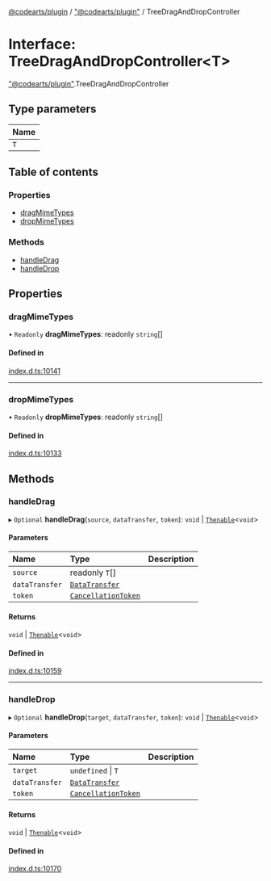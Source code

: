 [@codearts/plugin](../README.md) / ["@codearts/plugin"](../modules/_codearts_plugin_.md) / TreeDragAndDropController

# Interface: TreeDragAndDropController<T\>

["@codearts/plugin"](../modules/_codearts_plugin_.md).TreeDragAndDropController

## Type parameters

| Name |
| :------ |
| `T` |

## Table of contents

### Properties

- [dragMimeTypes](codearts_plugin_.TreeDragAndDropController.md#dragmimetypes)
- [dropMimeTypes](codearts_plugin_.TreeDragAndDropController.md#dropmimetypes)

### Methods

- [handleDrag](codearts_plugin_.TreeDragAndDropController.md#handledrag)
- [handleDrop](codearts_plugin_.TreeDragAndDropController.md#handledrop)

## Properties

### dragMimeTypes

• `Readonly` **dragMimeTypes**: readonly `string`[]

#### Defined in

[index.d.ts:10141](https://github.com/huaweicloud/cloudide-plugin-api/blob/03c74e5/index.d.ts#L10141)

___

### dropMimeTypes

• `Readonly` **dropMimeTypes**: readonly `string`[]

#### Defined in

[index.d.ts:10133](https://github.com/huaweicloud/cloudide-plugin-api/blob/03c74e5/index.d.ts#L10133)

## Methods

### handleDrag

▸ `Optional` **handleDrag**(`source`, `dataTransfer`, `token`): `void` \| [`Thenable`](Thenable.md)<`void`\>

#### Parameters

| Name | Type | Description |
| :------ | :------ | :------ |
| `source` | readonly `T`[] |  |
| `dataTransfer` | [`DataTransfer`](../classes/codearts_plugin_.DataTransfer.md) |  |
| `token` | [`CancellationToken`](codearts_plugin_.CancellationToken.md) |  |

#### Returns

`void` \| [`Thenable`](Thenable.md)<`void`\>

#### Defined in

[index.d.ts:10159](https://github.com/huaweicloud/cloudide-plugin-api/blob/03c74e5/index.d.ts#L10159)

___

### handleDrop

▸ `Optional` **handleDrop**(`target`, `dataTransfer`, `token`): `void` \| [`Thenable`](Thenable.md)<`void`\>

#### Parameters

| Name | Type | Description |
| :------ | :------ | :------ |
| `target` | `undefined` \| `T` |  |
| `dataTransfer` | [`DataTransfer`](../classes/codearts_plugin_.DataTransfer.md) |  |
| `token` | [`CancellationToken`](codearts_plugin_.CancellationToken.md) |  |

#### Returns

`void` \| [`Thenable`](Thenable.md)<`void`\>

#### Defined in

[index.d.ts:10170](https://github.com/huaweicloud/cloudide-plugin-api/blob/03c74e5/index.d.ts#L10170)
